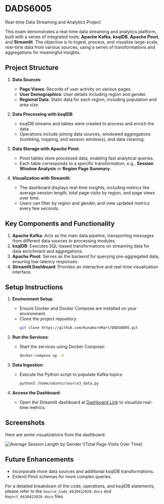# DADS6005
Real-time Data Streaming and Analytics Project

This exam demonstrates a real-time data streaming and analytics platform, built with a series of integrated tools: **Apache Kafka**, **ksqlDB**, **Apache Pinot**, and **Streamlit**. The objective is to ingest, process, and visualize large-scale, real-time data from various sources, using a series of transformations and aggregations for meaningful insights.

## Project Structure
1. **Data Sources**: 
   - **Page Views**: Records of user activity on various pages.
   - **User Demographics**: User details including region and gender.
   - **Regional Data**: Static data for each region, including population and area size.

2. **Data Processing with ksqlDB**: 
   - ksqlDB streams and tables were created to process and enrich the data.
   - Operations include joining data sources, windowed aggregations (tumbling, hopping, and session windows), and data cleaning.

3. **Data Storage with Apache Pinot**:
   - Pinot tables store processed data, enabling fast analytical queries.
   - Each table corresponds to a specific transformation, e.g., **Session Window Analysis** or **Region Page Summary**.

4. **Visualization with Streamlit**:
   - The dashboard displays real-time insights, including metrics like average session length, total page visits by region, and page views over time.
   - Users can filter by region and gender, and view updated metrics every few seconds.

## Key Components and Functionality
1. **Apache Kafka**: Acts as the main data pipeline, transporting messages from different data sources to processing modules.
2. **ksqlDB**: Executes SQL-based transformations on streaming data for data enrichment and aggregations.
3. **Apache Pinot**: Serves as the backend for querying pre-aggregated data, ensuring low-latency responses.
4. **Streamlit Dashboard**: Provides an interactive and real-time visualization interface.

## Setup Instructions
1. **Environment Setup**:
    - Ensure Docker and Docker Compose are installed on your environment.
    - Clone the project repository: 
      ```bash
      git clone https://github.com/KunakornMart/DADS6005.git
      ```

2. **Run the Services**:
    - Start the services using Docker Compose:
      ```bash
      docker-compose up -d
      ```

3. **Data Ingestion**:
    - Execute the Python script to populate Kafka topics:
      ```bash
      python3 /home/ubuntu/source3_data.py
      ```

4. **Access the Dashboard**:
    - Open the Streamlit dashboard at [Dashboard Link](http://ec2-47-129-89-174.ap-southeast-1.compute.amazonaws.com:8501) to visualize real-time metrics.

## Screenshots
Here are some visualizations from the dashboard:

![Average Session Length by Gender]([link_to_image1](https://drive.google.com/file/d/1YxHnrM5-Tuw-kVxvkq2Uyk8GJs0ojJgW/view?usp=sharing))
![Total Page Visits Over Time]

## Future Enhancements
- Incorporate more data sources and additional ksqlDB transformations.
- Extend Pinot schemas for more complex queries.

For a detailed breakdown of the code, operations, and ksqlDB statements, please refer to the `Source_Code_6610422020.docx` and `Report_6610422020.docx` files.
